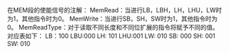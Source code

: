 在MEM段的使能信号的注解：
MemRead：当进行LB，LBH，LH，LHU，LW时为1，其他指令时为0。
MemWrite：当进行SB，SH，SW时为1，其他指令时为0。
MemReadType：对于读取不同长度和不同位扩展的指令将赋予不同的值。
对应表如下：
LB：100
LBU:000
LH: 101
LHU:001
LW: 010
SB: 000
SH: 001
SW: 010